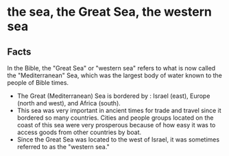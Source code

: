 # the sea, the Great Sea, the western sea

## Facts

In the Bible, the "Great Sea" or "western sea" refers to what is now called the "Mediterranean" Sea, which was the largest body of water known to the people of Bible times.

* The Great (Mediterranean) Sea is bordered by : Israel (east), Europe (north and west), and Africa (south).
* This sea was very important in ancient times for trade and travel since it bordered so many countries. Cities and people groups located on the coast of this sea were very prosperous because of how easy it was to access goods from other countries by boat.
* Since the Great Sea was located to the west of Israel, it was sometimes referred to as the "western sea."